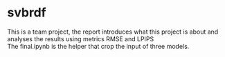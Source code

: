 # svbrdf
This is a team project, the report introduces what this project is about and analyses the results using metrics RMSE and LPIPS  
The final.ipynb is the helper that crop the input of three models.
